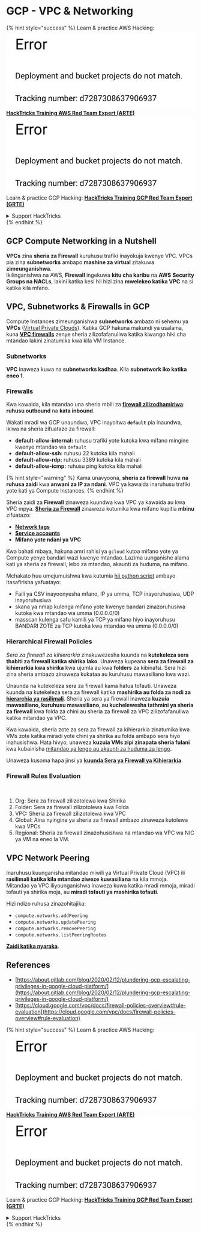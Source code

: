 # GCP - VPC & Networking

{% hint style="success" %}
Learn & practice AWS Hacking:<img src="../../../../.gitbook/assets/image (1) (1).png" alt="" data-size="line">[**HackTricks Training AWS Red Team Expert (ARTE)**](https://training.hacktricks.xyz/courses/arte)<img src="../../../../.gitbook/assets/image (1) (1).png" alt="" data-size="line">\
Learn & practice GCP Hacking: <img src="../../../../.gitbook/assets/image (2).png" alt="" data-size="line">[**HackTricks Training GCP Red Team Expert (GRTE)**<img src="../../../../.gitbook/assets/image (2).png" alt="" data-size="line">](https://training.hacktricks.xyz/courses/grte)

<details>

<summary>Support HackTricks</summary>

* Check the [**subscription plans**](https://github.com/sponsors/carlospolop)!
* **Join the** 💬 [**Discord group**](https://discord.gg/hRep4RUj7f) or the [**telegram group**](https://t.me/peass) or **follow** us on **Twitter** 🐦 [**@hacktricks\_live**](https://twitter.com/hacktricks\_live)**.**
* **Share hacking tricks by submitting PRs to the** [**HackTricks**](https://github.com/carlospolop/hacktricks) and [**HackTricks Cloud**](https://github.com/carlospolop/hacktricks-cloud) github repos.

</details>
{% endhint %}

## **GCP Compute Networking in a Nutshell**

**VPCs** zina **sheria za Firewall** kuruhusu trafiki inayokuja kwenye VPC. VPCs pia zina **subnetworks** ambapo **mashine za virtual** zitakuwa **zimeunganishwa**.\
Ikilinganishwa na AWS, **Firewall** ingekuwa **kitu cha karibu** na **AWS** **Security Groups na NACLs**, lakini katika kesi hii hizi zina **mwelekeo katika VPC** na si katika kila mfano.

## **VPC, Subnetworks & Firewalls in GCP**

Compute Instances zimeunganishwa **subnetworks** ambazo ni sehemu ya **VPCs** ([Virtual Private Clouds](https://cloud.google.com/vpc/docs/vpc)). Katika GCP hakuna makundi ya usalama, kuna [**VPC firewalls**](https://cloud.google.com/vpc/docs/firewalls) zenye sheria zilizofafanuliwa katika kiwango hiki cha mtandao lakini zinatumika kwa kila VM Instance.

### Subnetworks

**VPC** inaweza kuwa na **subnetworks kadhaa**. Kila **subnetwork iko katika eneo 1**.

### Firewalls

Kwa kawaida, kila mtandao una sheria mbili za [**firewall zilizodhamiriwa**](https://cloud.google.com/vpc/docs/firewalls#default\_firewall\_rules): **ruhusu outbound** na **kata inbound**.

Wakati mradi wa GCP unaundwa, VPC inayoitwa **`default`** pia inaundwa, ikiwa na sheria zifuatazo za firewall:

* **default-allow-internal:** ruhusu trafiki yote kutoka kwa mifano mingine kwenye mtandao wa `default`
* **default-allow-ssh:** ruhusu 22 kutoka kila mahali
* **default-allow-rdp:** ruhusu 3389 kutoka kila mahali
* **default-allow-icmp:** ruhusu ping kutoka kila mahali

{% hint style="warning" %}
Kama unavyoona, **sheria za firewall** huwa **na ruhusa zaidi** kwa **anwani za IP za ndani**. VPC ya kawaida inaruhusu trafiki yote kati ya Compute Instances.
{% endhint %}

Sheria zaidi za **Firewall** zinaweza kuundwa kwa VPC ya kawaida au kwa VPC mpya. [**Sheria za Firewall**](https://cloud.google.com/vpc/docs/firewalls) zinaweza kutumika kwa mifano kupitia **mbinu** zifuatazo:

* [**Network tags**](https://cloud.google.com/vpc/docs/add-remove-network-tags)
* [**Service accounts**](https://cloud.google.com/vpc/docs/firewalls#serviceaccounts)
* **Mifano yote ndani ya VPC**

Kwa bahati mbaya, hakuna amri rahisi ya `gcloud` kutoa mifano yote ya Compute yenye bandari wazi kwenye mtandao. Lazima uunganishe alama kati ya sheria za firewall, lebo za mtandao, akaunti za huduma, na mifano.

Mchakato huu umejumuishwa kwa kutumia [hii python script](https://gitlab.com/gitlab-com/gl-security/gl-redteam/gcp\_firewall\_enum) ambayo itasafirisha yafuatayo:

* Faili ya CSV inayoonyesha mfano, IP ya umma, TCP inayoruhusiwa, UDP inayoruhusiwa
* skana ya nmap kulenga mifano yote kwenye bandari zinazoruhusiwa kutoka kwa mtandao wa umma (0.0.0.0/0)
* masscan kulenga safu kamili ya TCP ya mifano hiyo inayoruhusu BANDARI ZOTE za TCP kutoka kwa mtandao wa umma (0.0.0.0/0)

### Hierarchical Firewall Policies <a href="#hierarchical-firewall-policies" id="hierarchical-firewall-policies"></a>

_Sera za firewall za kihierarkia_ zinakuwezesha kuunda na **kutekeleza sera thabiti za firewall katika shirika lako**. Unaweza kupeana **sera za firewall za kihierarkia kwa shirika** kwa ujumla au kwa **folders** za kibinafsi. Sera hizi zina sheria ambazo zinaweza kukataa au kuruhusu mawasiliano kwa wazi.

Unaunda na kutekeleza sera za firewall kama hatua tofauti. Unaweza kuunda na kutekeleza sera za firewall katika **mashirika au folda za nodi za** [**hierarchia ya rasilimali**](https://cloud.google.com/resource-manager/docs/cloud-platform-resource-hierarchy). Sheria ya sera ya firewall inaweza **kuzuia mawasiliano, kuruhusu mawasiliano, au kuchelewesha tathmini ya sheria za firewall** kwa folda za chini au sheria za firewall za VPC zilizofafanuliwa katika mitandao ya VPC.

Kwa kawaida, sheria zote za sera za firewall za kihierarkia zinatumika kwa VMs zote katika miradi yote chini ya shirika au folda ambapo sera hiyo inahusishwa. Hata hivyo, unaweza **kuzuia VMs zipi zinapata sheria fulani** kwa kubainisha [mitandao ya lengo au akaunti za huduma za lengo](https://cloud.google.com/vpc/docs/firewall-policies#targets).

Unaweza kusoma hapa jinsi ya [**kuunda Sera ya Firewall ya Kihierarkia**](https://cloud.google.com/vpc/docs/using-firewall-policies#gcloud).

### Firewall Rules Evaluation

<figure><img src="../../../../.gitbook/assets/image (2) (1).png" alt=""><figcaption></figcaption></figure>

1. Org: Sera za firewall zilizotolewa kwa Shirika
2. Folder: Sera za firewall zilizotolewa kwa Folda
3. VPC: Sheria za firewall zilizotolewa kwa VPC
4. Global: Aina nyingine ya sheria za firewall ambazo zinaweza kutolewa kwa VPCs
5. Regional: Sheria za firewall zinazohusishwa na mtandao wa VPC wa NIC ya VM na eneo la VM.

## VPC Network Peering

Inaruhusu kuunganisha mitandao miwili ya Virtual Private Cloud (VPC) ili **rasilimali katika kila mtandao ziweze kuwasiliana** na kila mmoja.\
Mitandao ya VPC iliyounganishwa inaweza kuwa katika mradi mmoja, miradi tofauti ya shirika moja, au **miradi tofauti ya mashirika tofauti**.

Hizi ndizo ruhusa zinazohitajika:

* `compute.networks.addPeering`
* `compute.networks.updatePeering`
* `compute.networks.removePeering`
* `compute.networks.listPeeringRoutes`

[**Zaidi katika nyaraka**](https://cloud.google.com/vpc/docs/vpc-peering).

## References

* [https://about.gitlab.com/blog/2020/02/12/plundering-gcp-escalating-privileges-in-google-cloud-platform/](https://about.gitlab.com/blog/2020/02/12/plundering-gcp-escalating-privileges-in-google-cloud-platform/)
* [https://cloud.google.com/vpc/docs/firewall-policies-overview#rule-evaluation](https://cloud.google.com/vpc/docs/firewall-policies-overview#rule-evaluation)

{% hint style="success" %}
Learn & practice AWS Hacking:<img src="../../../../.gitbook/assets/image (1) (1).png" alt="" data-size="line">[**HackTricks Training AWS Red Team Expert (ARTE)**](https://training.hacktricks.xyz/courses/arte)<img src="../../../../.gitbook/assets/image (1) (1).png" alt="" data-size="line">\
Learn & practice GCP Hacking: <img src="../../../../.gitbook/assets/image (2).png" alt="" data-size="line">[**HackTricks Training GCP Red Team Expert (GRTE)**<img src="../../../../.gitbook/assets/image (2).png" alt="" data-size="line">](https://training.hacktricks.xyz/courses/grte)

<details>

<summary>Support HackTricks</summary>

* Check the [**subscription plans**](https://github.com/sponsors/carlospolop)!
* **Join the** 💬 [**Discord group**](https://discord.gg/hRep4RUj7f) or the [**telegram group**](https://t.me/peass) or **follow** us on **Twitter** 🐦 [**@hacktricks\_live**](https://twitter.com/hacktricks\_live)**.**
* **Share hacking tricks by submitting PRs to the** [**HackTricks**](https://github.com/carlospolop/hacktricks) and [**HackTricks Cloud**](https://github.com/carlospolop/hacktricks-cloud) github repos.

</details>
{% endhint %}
